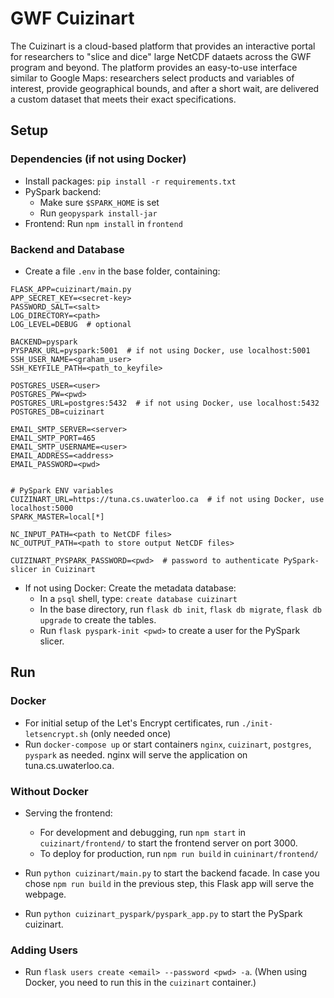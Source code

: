 
# GWF Cuizinart

The Cuizinart is a cloud-based platform that provides an interactive portal for researchers to "slice and dice" large NetCDF dataets across the GWF program and beyond.
The platform provides an easy-to-use interface similar to Google Maps: researchers select products and variables of interest, provide geographical bounds, and after a short wait, are delivered a custom dataset that meets their exact specifications.

## Setup

### Dependencies (if not using Docker)
- Install packages: `pip install -r requirements.txt`
- PySpark backend: 
  - Make sure `$SPARK_HOME` is set
  - Run `geopyspark install-jar`
- Frontend: Run `npm install` in `frontend`

### Backend and Database
- Create a file `.env` in the base folder, containing:
```
FLASK_APP=cuizinart/main.py
APP_SECRET_KEY=<secret-key>
PASSWORD_SALT=<salt>
LOG_DIRECTORY=<path>
LOG_LEVEL=DEBUG  # optional

BACKEND=pyspark
PYSPARK_URL=pyspark:5001  # if not using Docker, use localhost:5001
SSH_USER_NAME=<graham_user>
SSH_KEYFILE_PATH=<path_to_keyfile>

POSTGRES_USER=<user>
POSTGRES_PW=<pwd>
POSTGRES_URL=postgres:5432  # if not using Docker, use localhost:5432
POSTGRES_DB=cuizinart

EMAIL_SMTP_SERVER=<server>
EMAIL_SMTP_PORT=465
EMAIL_SMTP_USERNAME=<user>
EMAIL_ADDRESS=<address>
EMAIL_PASSWORD=<pwd>


# PySpark ENV variables
CUIZINART_URL=https://tuna.cs.uwaterloo.ca  # if not using Docker, use localhost:5000
SPARK_MASTER=local[*]

NC_INPUT_PATH=<path to NetCDF files>
NC_OUTPUT_PATH=<path to store output NetCDF files>

CUIZINART_PYSPARK_PASSWORD=<pwd>  # password to authenticate PySpark-slicer in Cuizinart
```

- If not using Docker: Create the metadata database:
  - In a `psql` shell, type: `create database cuizinart`
  - In the base directory, run `flask db init`, `flask db migrate`, `flask db upgrade` to create the tables.
  - Run `flask pyspark-init <pwd>` to create a user for the PySpark slicer.

## Run

### Docker
- For initial setup of the Let's Encrypt certificates, run `./init-letsencrypt.sh` (only needed once)
- Run `docker-compose up` or start containers `nginx`, `cuizinart`, `postgres`, `pyspark` as needed. nginx will serve the application on tuna.cs.uwaterloo.ca.

### Without Docker
- Serving the frontend:
  - For development and debugging, run `npm start` in `cuizinart/frontend/` to start the frontend server on port 3000.
  - To deploy for production, run `npm run build` in `cuininart/frontend/`

- Run `python cuizinart/main.py` to start the backend facade. 
In case you chose `npm run build` in the previous step, this Flask app will serve the webpage.

- Run `python cuizinart_pyspark/pyspark_app.py` to start the PySpark cuizinart.

### Adding Users
- Run `flask users create <email> --password <pwd> -a`. (When using Docker, you need to run this in the `cuizinart` container.)


